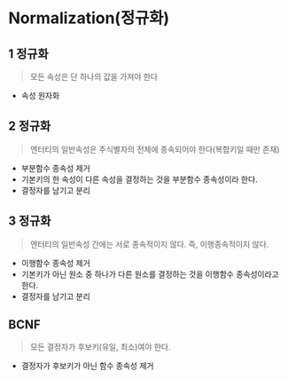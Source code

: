 # Normalization(정규화)

## 1 정규화

> 모든 속성은 단 하나의 값을 가져야 한다

- 속성 원자화



## 2 정규화

> 엔터티의 일반속성은 주식별자의 전체에 종속되어야 한다(복합키일 때만 존재)

- 부분함수 종속성 제거
- 기본키의 한 속성이 다른 속성을 결정하는 것을 부분함수 종속성이라 한다.
- 결정자를 남기고 분리



## 3 정규화

> 엔터티의 일반속성 간에는 서로 종속적이지 않다. 즉, 이행종속적이지 않다.

- 이행함수 종속성 제거
- 기본키가 아닌 원소 중 하나가 다른 원소를 결정하는 것을 이행함수 종속성이라고 한다.
- 결정자를 남기고 분리



## BCNF

> 모든 결정자가 후보키(유일, 최소)여야 한다.

- 결정자가 후보키가 아닌 함수 종속성 제거

